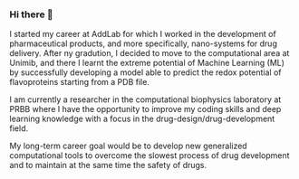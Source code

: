 ### Hi there 👋

I started my career at AddLab for which I worked in the development of pharmaceutical products, and more specifically, nano-systems for drug delivery. After ny gradution, I decided to move to the computational area at Unimib, and there I learnt the extreme potential of Machine Learning (ML) by successfully developing a model able to predict the redox potential of flavoproteins starting from a PDB file.

I am currently a researcher in the computational biophysics laboratory at PRBB where I have the opportunity to improve my coding skills and deep learning knowledge with a focus in the drug-design/drug-development field.

My long-term career goal would be to develop new generalized computational tools to overcome the slowest process of drug development and to maintain at the same time the safety of drugs.

<!--
**AntonioMirarchi/AntonioMirarchi** is a ✨ _special_ ✨ repository because its `README.md` (this file) appears on your GitHub profile.

